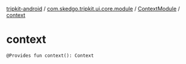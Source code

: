[tripkit-android](../../index.md) / [com.skedgo.tripkit.ui.core.module](../index.md) / [ContextModule](index.md) / [context](./context.md)

# context

`@Provides fun context(): Context`